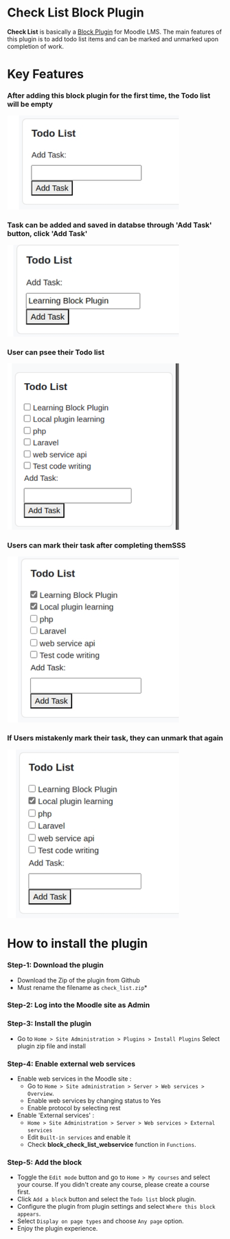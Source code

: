 # Check List Block Plugin

**Check List** is basically a [Block Plugin](https://moodledev.io/docs/4.4/apis/plugintypes/blocks) for Moodle LMS. The main features of this plugin is to add todo list items and can be marked and unmarked upon completion of work.

# Key Features
### After adding this block plugin for the first time, the Todo list will be empty
<img src='./image/initial_list.jpeg' width="400">


### Task can be added and saved in databse through 'Add Task' button, click 'Add Task'
<img src='./image/add_task.jpeg' width="400">

### User can psee their Todo list
<img src='./image/todo_list.png' width="400">

### Users can mark their task after completing themSSS
<img src='./image/mark_done.jpeg' width="400">

### If Users mistakenly mark their task, they can unmark that again 
<img src='./image/unmark_task.jpeg' width="400">



# How to install the plugin
### Step-1: Download the plugin
- Download the Zip of the plugin from Github
- Must rename the filename as `check_list.zip`*
### Step-2: Log into the Moodle site as Admin
### Step-3: Install the plugin
- Go to ``Home > Site Administration > Plugins > Install Plugins`` Select plugin zip file and install
### Step-4: Enable external web services
- Enable web services in the Moodle site :
    - Go to ``Home > Site administration > Server > Web services > Overview``.
    - Enable web services by changing status to Yes
    - Enable protocol by selecting rest
- Enable 'External services' : 
    - ``Home > Site Administration > Server > Web services > External services``
    - Edit ``Built-in services`` and enable it
    - Check **block_check_list_webservice** function in ``Functions``.
### Step-5: Add the block
- Toggle the ``Edit mode`` button and go to ``Home > My courses`` and select your course. If you didn't create any course, please create a course first.
- Click ``Add a block`` button and select the ``Todo list`` block plugin.
- Configure the plugin from plugin settings and select ``Where this block appears``.
- Select ``Display on page types`` and choose ``Any page`` option. 
- Enjoy the plugin experience.